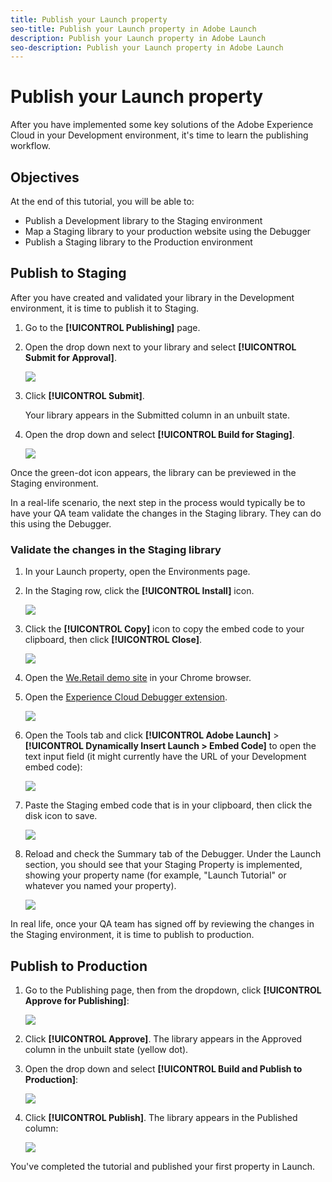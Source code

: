 ```yaml
---
title: Publish your Launch property
seo-title: Publish your Launch property in Adobe Launch
description: Publish your Launch property in Adobe Launch
seo-description: Publish your Launch property in Adobe Launch
---
```


# Publish your Launch property

After you have implemented some key solutions of the Adobe Experience Cloud in your Development environment, it's time to learn the publishing workflow.

## Objectives

At the end of this tutorial, you will be able to:

* Publish a Development library to the Staging environment
* Map a Staging library to your production website using the Debugger
* Publish a Staging library to the Production environment

## Publish to Staging

After you have created and validated your library in the Development environment, it is time to publish it to Staging.

1. Go to the **[!UICONTROL Publishing]** page.
1. Open the drop down next to your library and select **[!UICONTROL Submit for Approval]**.

   ![](/help/assets/publishing-submitforapproval.png)

1. Click **[!UICONTROL Submit]**.

   Your library appears in the Submitted column in an unbuilt state.

1. Open the drop down and select **[!UICONTROL Build for Staging]**.

   ![](/help/assets/publishing-buildforstaging.png)

Once the green-dot icon appears, the library can be previewed in the Staging environment.

In a real-life scenario, the next step in the process would typically be to have your QA team validate the changes in the Staging library. They can do this using the Debugger.

### Validate the changes in the Staging library

1. In your Launch property, open the Environments page.
1. In the Staging row, click the **[!UICONTROL Install]** icon.

   ![](/help/assets/publishing-getstagingcode.png)

1. Click the **[!UICONTROL Copy]** icon to copy the embed code to your clipboard, then click **[!UICONTROL Close]**.

   ![](/help/assets/publishing-copystagingcode.png)

1. Open the [We.Retail demo site](https://aem.enablementadobe.com/content/we-retail/us/en.html) in your Chrome browser.
1. Open the [Experience Cloud Debugger extension](https://chrome.google.com/webstore/detail/adobe-experience-cloud-de/ocdmogmohccmeicdhlhhgepeaijenapj).

   ![](/help/assets/switchenvironments-opendebugger.png)

1. Open the Tools tab and click **[!UICONTROL Adobe Launch]** > **[!UICONTROL Dynamically Insert Launch &gt; Embed Code]** to open the text input field (it might currently have the URL of your Development embed code):

   ![](/help/assets/switchenvironments-debugger-editembedcode1.png)

1. Paste the Staging embed code that is in your clipboard, then click the disk icon to save.

   ![](/help/assets/switchenvironments-debugger-save1.png)

1. Reload and check the Summary tab of the Debugger. Under the Launch section, you should see that your Staging Property is implemented, showing your property name (for example, "Launch Tutorial" or whatever you named your property).

   ![](/help/assets/publishing-debugger-staging.png)

In real life, once your QA team has signed off by reviewing the changes in the Staging environment, it is time to publish to production.

## Publish to Production

1. Go to the Publishing page, then from the dropdown, click **[!UICONTROL Approve for Publishing]**:

   ![](/help/assets/publishing-approveforpublishing.png)

1. Click **[!UICONTROL Approve]**. The library appears in the Approved column in the unbuilt state (yellow dot).
1. Open the drop down and select **[!UICONTROL Build and Publish to Production]**:

   ![](/help/assets/publishing-buildandpublishtoproduction.png)

1. Click **[!UICONTROL Publish]**. The library appears in the Published column:

   ![](/help/assets/publishing-published.png)

You've completed the tutorial and published your first property in Launch.
